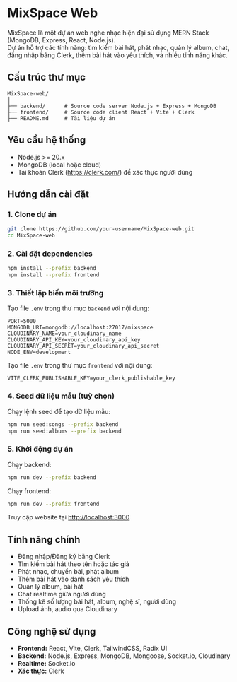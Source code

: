 # MixSpace Web

MixSpace là một dự án web nghe nhạc hiện đại sử dụng MERN Stack (MongoDB, Express, React, Node.js).  
Dự án hỗ trợ các tính năng: tìm kiếm bài hát, phát nhạc, quản lý album, chat, đăng nhập bằng Clerk, thêm bài hát vào yêu thích, và nhiều tính năng khác.

## Cấu trúc thư mục

```
MixSpace-web/
│
├── backend/      # Source code server Node.js + Express + MongoDB
├── frontend/     # Source code client React + Vite + Clerk
├── README.md     # Tài liệu dự án
```

## Yêu cầu hệ thống

- Node.js >= 20.x
- MongoDB (local hoặc cloud)
- Tài khoản Clerk (https://clerk.com/) để xác thực người dùng

## Hướng dẫn cài đặt

### 1. Clone dự án

```bash
git clone https://github.com/your-username/MixSpace-web.git
cd MixSpace-web
```

### 2. Cài đặt dependencies

```bash
npm install --prefix backend
npm install --prefix frontend
```

### 3. Thiết lập biến môi trường

Tạo file `.env` trong thư mục `backend` với nội dung:

```
PORT=5000
MONGODB_URI=mongodb://localhost:27017/mixspace
CLOUDINARY_NAME=your_cloudinary_name
CLOUDINARY_API_KEY=your_cloudinary_api_key
CLOUDINARY_API_SECRET=your_cloudinary_api_secret
NODE_ENV=development
```

Tạo file `.env` trong thư mục `frontend` với nội dung:

```
VITE_CLERK_PUBLISHABLE_KEY=your_clerk_publishable_key
```

### 4. Seed dữ liệu mẫu (tuỳ chọn)

Chạy lệnh seed để tạo dữ liệu mẫu:

```bash
npm run seed:songs --prefix backend
npm run seed:albums --prefix backend
```

### 5. Khởi động dự án

Chạy backend:

```bash
npm run dev --prefix backend
```

Chạy frontend:

```bash
npm run dev --prefix frontend
```

Truy cập website tại [http://localhost:3000](http://localhost:3000)

## Tính năng chính

- Đăng nhập/Đăng ký bằng Clerk
- Tìm kiếm bài hát theo tên hoặc tác giả
- Phát nhạc, chuyển bài, phát album
- Thêm bài hát vào danh sách yêu thích
- Quản lý album, bài hát
- Chat realtime giữa người dùng
- Thống kê số lượng bài hát, album, nghệ sĩ, người dùng
- Upload ảnh, audio qua Cloudinary

## Công nghệ sử dụng

- **Frontend:** React, Vite, Clerk, TailwindCSS, Radix UI
- **Backend:** Node.js, Express, MongoDB, Mongoose, Socket.io, Cloudinary
- **Realtime:** Socket.io
- **Xác thực:** Clerk
